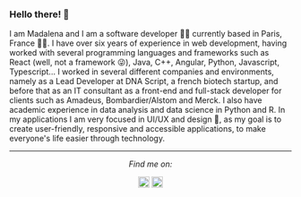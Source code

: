 ### Hello there! 👋

I am Madalena and I am a software developer 👩‍💻 currently based in Paris, France 🍷🥖. I have over six years of experience in web development, having worked with several programming languages and frameworks such as React (well, not a framework 😜), Java, C++, Angular, Python, Javascript, Typescript...
I worked in several different companies and environments, namely as a Lead Developer at DNA Script, a french biotech startup, and before that as an IT consultant as a front-end and full-stack developer for clients such as Amadeus, Bombardier/Alstom and Merck. I also have academic experience in data analysis and data science in Python and R.
In my applications I am very focused in UI/UX and design 🎨, as my goal is to create user-friendly, responsive and accessible applications, to make everyone's life easier through technology.


<hr>
<p align="center">
  <i>Find me on:</i>
  <p align="center">
    <a href="https://www.linkedin.com/in/madalenapavao/" alt="Linkedin" target="_blank"><img src="https://iconape.com/wp-content/files/yd/367773/svg/logo-linkedin-logo-icon-png-svg.png" height="20" width="20"></a>
    <a href="mailto:madalenapavao@gmail.com" alt="Contact me"><img src="https://upload.wikimedia.org/wikipedia/commons/thumb/7/7e/Gmail_icon_%282020%29.svg/2560px-Gmail_icon_%282020%29.svg.png" height="20" width="20"></a>
  </p>


<!--
**MadalenaPavao/MadalenaPavao** is a ✨ _special_ ✨ repository because its `README.md` (this file) appears on your GitHub profile.

Here are some ideas to get you started:


- 🔭 I’m currently working as: software development engineer @ Alten France
- 🌱 I’m currently learning: React
- 👯 I’m looking to work in: health industry
- 🔭 I’m currently working on ...
- 👯 I’m looking to collaborate on ...
- 🤔 I’m looking for help with ...
- 💬 Ask me about ...
- 📫 How to reach me: ...
- 😄 Pronouns: ...
- ⚡ Fun fact: ...


# Foobar

Foobar is a Python library for dealing with word pluralization.

## Installation

Use the package manager [pip](https://pip.pypa.io/en/stable/) to install foobar.

```bash
pip install foobar
```

## Usage

```python
import foobar

foobar.pluralize('word') # returns 'words'
foobar.pluralize('goose') # returns 'geese'
foobar.singularize('phenomena') # returns 'phenomenon'
```

## Contributing
Pull requests are welcome. For major changes, please open an issue first to discuss what you would like to change.

Please make sure to update tests as appropriate.

## License
[MIT](https://choosealicense.com/licenses/mit/)

-->
